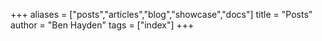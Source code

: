 +++
aliases = ["posts","articles","blog","showcase","docs"]
title = "Posts"
author = "Ben Hayden"
tags = ["index"]
+++
